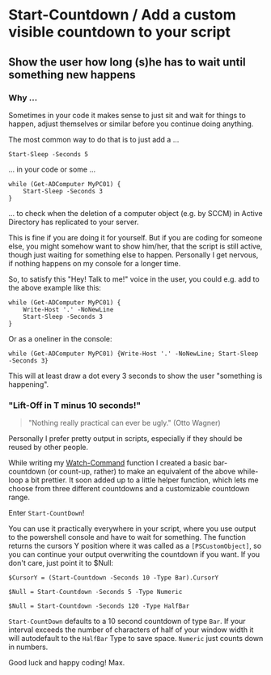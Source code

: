 # Start-Countdown / Add a custom visible countdown to your script
## Show the user how long (s)he has to wait until something new happens


### Why ...

Sometimes in your code it makes sense to just sit and wait for things to happen, adjust themselves or similar before you continue doing anything.

The most common way to do that is to just add a ...

    Start-Sleep -Seconds 5

... in your code or some ...

    while (Get-ADComputer MyPC01) {
        Start-Sleep -Seconds 3
    }

... to check when the deletion of a computer object (e.g. by SCCM) in Active Directory has replicated to your server.

This is fine if you are doing it for yourself. But if you are coding for someone else, you might somehow want to show him/her, that the script is still active, though just waiting for something else to happen. Personally I get nervous, if nothing happens on my console for a longer time.

So, to satisfy this "Hey! Talk to me!" voice in the user, you could e.g. add to the above example like this:

    while (Get-ADComputer MyPC01) {
        Write-Host '.' -NoNewLine
        Start-Sleep -Seconds 3
    }

Or as a oneliner in the console:

    while (Get-ADComputer MyPC01) {Write-Host '.' -NoNewLine; Start-Sleep -Seconds 3}

This will at least draw a dot every 3 seconds to show the user "something is happening".


### "Lift-Off in T minus 10 seconds!"

> "Nothing really practical can ever be ugly." (Otto Wagner)

Personally I prefer pretty output in scripts, especially if they should be reused by other people.

While writing my [Watch-Command](https://otterkring.github.io/PS_Watch-Command/) function I created a basic bar-countdown (or count-up, rather) to make an equivalent of the above while-loop a bit prettier. It soon added up to a little helper function, which lets me choose from three different countdowns and a customizable countdown range.

Enter `Start-CountDown`!

You can use it practically everywhere in your script, where you use output to the powershell console and have to wait for something.
The function returns the cursors Y position where it was called as a `[PSCustomObject]`, so you can continue your output overwriting the countdown if you want. If you don't care, just point it to $Null:

    $CursorY = (Start-Countdown -Seconds 10 -Type Bar).CursorY

    $Null = Start-Countdown -Seconds 5 -Type Numeric

    $Null = Start-Countdown -Seconds 120 -Type HalfBar

`Start-CountDown` defaults to a 10 second countdown of type `Bar`. If your interval exceeds the number of characters of half of your window width it will autodefault to the `HalfBar` Type to save space. `Numeric` just counts down in numbers.


Good luck and happy coding!
Max.